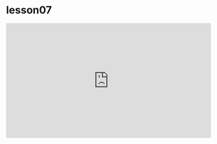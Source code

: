 # lesson07

<iframe width="560" height="315" src="https://www.youtube.com/embed/UDDzo64f7L8" title="YouTube video player" frameborder="0" allow="accelerometer; autoplay; clipboard-write; encrypted-media; gyroscope; picture-in-picture; web-share" referrerpolicy="strict-origin-when-cross-origin" allowfullscreen></iframe>
